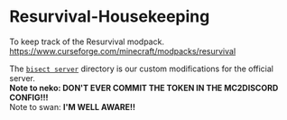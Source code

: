 # Resurvival-Housekeeping
To keep track of the Resurvival modpack.
https://www.curseforge.com/minecraft/modpacks/resurvival

The [`bisect server`](./bisect%20server/) directory is our custom modifications for the official server.<br/>
**Note to neko: DON'T EVER COMMIT THE TOKEN IN THE MC2DISCORD CONFIG!!!**<br/>
Note to swan: **I'M WELL AWARE!!**
